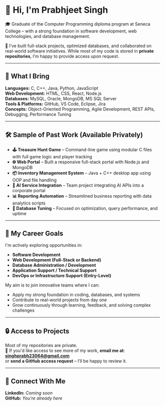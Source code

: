 # 👋 Hi, I'm Prabhjeet Singh

🎓 Graduate of the Computer Programming diploma program at Seneca College – with a strong foundation in software development, web technologies, and database management.

🧠 I’ve built full-stack projects, optimized databases, and collaborated on real-world software initiatives. While most of my code is stored in **private repositories**, I’m happy to provide access upon request.

---

## 💼 What I Bring

**Languages:** C, C++, Java, Python, JavaScript  
**Web Development:** HTML, CSS, React, Node.js  
**Databases:** MySQL, Oracle, MongoDB, MS SQL Server  
**Tools & Platforms:** GitHub, VS Code, Eclipse, Jira  
**Concepts:** Object-Oriented Programming, Agile Development, REST APIs, Debugging, Performance Tuning

---

## 🛠️ Sample of Past Work (Available Privately)

- **🕹️ Treasure Hunt Game** – Command-line game using modular C files with full game logic and player tracking  
- **🌐 Web Portal** – Built a responsive full-stack portal with Node.js and MongoDB  
- **📦 Inventory Management System** – Java + C++ desktop app using OOP and file handling  
- **🤖 AI Service Integration** – Team project integrating AI APIs into a corporate portal  
- **📊 Reporting Automation** – Streamlined business reporting with data analytics scripts  
- **🔧 Database Tuning** – Focused on optimization, query performance, and uptime  

---

## 🚀 My Career Goals

I'm actively exploring opportunities in:

- **Software Development**
- **Web Development (Full-Stack or Backend)**
- **Database Administration / Development**
- **Application Support / Technical Support**
- **DevOps or Infrastructure Support (Entry-Level)**

My aim is to join innovative teams where I can:

- Apply my strong foundation in coding, databases, and systems
- Contribute to real-world projects from day one
- Grow continuously through learning, feedback, and solving complex challenges


---

## 🔒 Access to Projects

Most of my repositories are private.  
📩 If you'd like access to see more of my work, **email me at**:  
**singhprabh23064@gmail.com**  
or **send a GitHub access request** – I’ll be happy to review it.

---

## 🔗 Connect With Me

**LinkedIn:** *Coming soon*  
**GitHub:** *You're already here*
